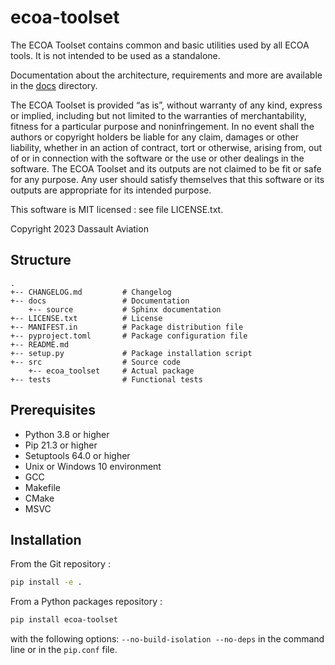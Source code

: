 # ecoa-toolset

The ECOA Toolset contains common and basic utilities used by all ECOA tools.
It is not intended to be used as a standalone.

Documentation about the architecture, requirements and more are available in the [docs](./docs) directory.

The ECOA Toolset is provided “as is”, without warranty of any kind, express or implied, including but not limited to the warranties of merchantability, fitness for a particular purpose and noninfringement. In no event shall the authors or copyright holders be liable for any claim, damages or other liability, whether in an action of contract, tort or otherwise, arising from, out of or in connection with the software or the use or other dealings in the software. The ECOA Toolset and its outputs are not claimed to be fit or safe for any purpose. Any user should satisfy themselves that this software or its outputs are appropriate for its intended purpose.

This software is MIT licensed : see file LICENSE.txt.

Copyright 2023 Dassault Aviation

## Structure

    .
    +-- CHANGELOG.md         # Changelog
    +-- docs                 # Documentation
        +-- source           # Sphinx documentation
    +-- LICENSE.txt          # License
    +-- MANIFEST.in          # Package distribution file
    +-- pyproject.toml       # Package configuration file
    +-- README.md
    +-- setup.py             # Package installation script
    +-- src                  # Source code
        +-- ecoa_toolset     # Actual package
    +-- tests                # Functional tests

## Prerequisites

* Python 3.8 or higher
* Pip 21.3 or higher
* Setuptools 64.0 or higher
* Unix or Windows 10 environment
* GCC
* Makefile
* CMake
* MSVC

## Installation

From the Git repository :

```sh
pip install -e .
```

From a Python packages repository :

```sh
pip install ecoa-toolset
```

with the following options: `--no-build-isolation --no-deps` in the command line or in the `pip.conf` file.
